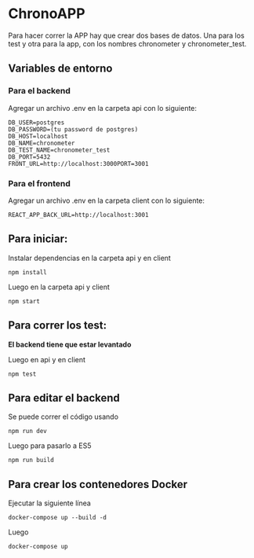 # ChronoAPP

Para hacer correr la APP hay que crear dos bases de datos. Una para los test y otra para la app, con los nombres chronometer y chronometer_test.

## Variables de entorno

### Para el backend
Agregar un archivo .env en la carpeta api con lo siguiente:
```
DB_USER=postgres
DB_PASSWORD=(tu password de postgres)
DB_HOST=localhost
DB_NAME=chronometer
DB_TEST_NAME=chronometer_test
DB_PORT=5432
FRONT_URL=http://localhost:3000PORT=3001
```

### Para el frontend
Agregar un archivo .env en la carpeta client con lo siguiente:
```
REACT_APP_BACK_URL=http://localhost:3001
```

## Para iniciar:

Instalar dependencias en la carpeta api y en client
```
npm install
```
Luego en la carpeta api y client
```
npm start
```
## Para correr los test: 
**El backend tiene que estar levantado**

Luego en api y en client
```
npm test
```

## Para editar el backend
Se puede correr el código usando
```
npm run dev
```
Luego para pasarlo a ES5
```
npm run build
```
## Para crear los contenedores Docker
Ejecutar la siguiente línea
```
docker-compose up --build -d
```
Luego
```
docker-compose up
```
